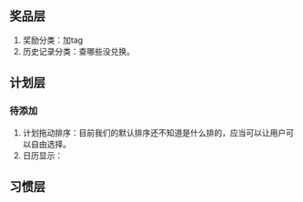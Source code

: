 
## 奖品层

1. 奖励分类：加tag
2. 历史记录分类：查哪些没兑换。
## 计划层

### 待添加
1. 计划拖动排序：目前我们的默认排序还不知道是什么排的，应当可以让用户可以自由选择。
2. 日历显示：


## 习惯层